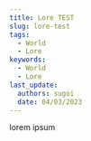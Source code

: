 ```yaml
---
title: Lore TEST
slug: lore-test
tags:
  - World
  - Lore
keywords:
  - World
  - Lore
last_update:
  authors: sugoi
  date: 04/03/2023
---
```


l﻿orem ipsum
